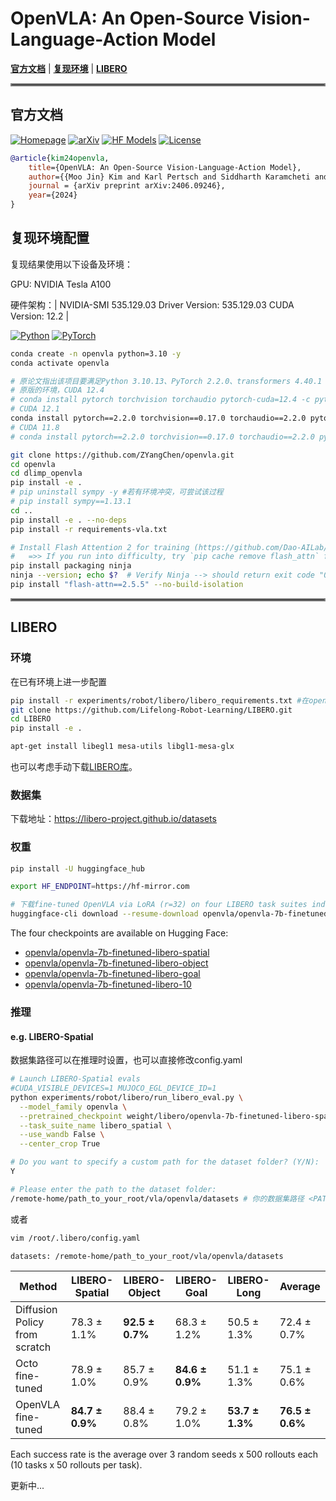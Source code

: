 # OpenVLA: An Open-Source Vision-Language-Action Model

[**官方文档**](https://openvla.github.io/) | [**复现环境**](#复现环境) | [**LIBERO**](#LIBERO)


<hr style="border: 2px solid gray;"></hr>

## 官方文档

[![Homepage](https://img.shields.io/badge/Homepage-blue?style=for-the-badge)](https://openvla.github.io/)
[![arXiv](https://img.shields.io/badge/arXiv-2406.09246-df2a2a.svg?style=for-the-badge)](https://arxiv.org/abs/2406.09246)
[![HF Models](https://img.shields.io/badge/%F0%9F%A4%97-Models-yellow?style=for-the-badge)](https://huggingface.co/openvla/openvla-7b)
[![License](https://img.shields.io/github/license/TRI-ML/prismatic-vlms?style=for-the-badge)](LICENSE)

```bibtex
@article{kim24openvla,
    title={OpenVLA: An Open-Source Vision-Language-Action Model},
    author={{Moo Jin} Kim and Karl Pertsch and Siddharth Karamcheti and Ted Xiao and Ashwin Balakrishna and Suraj Nair and Rafael Rafailov and Ethan Foster and Grace Lam and Pannag Sanketi and Quan Vuong and Thomas Kollar and Benjamin Burchfiel and Russ Tedrake and Dorsa Sadigh and Sergey Levine and Percy Liang and Chelsea Finn},
    journal = {arXiv preprint arXiv:2406.09246},
    year={2024}
} 
```

## 复现环境配置

复现结果使用以下设备及环境：

GPU: NVIDIA Tesla A100

硬件架构：| NVIDIA-SMI 535.129.03             Driver Version: 535.129.03   CUDA Version: 12.2     |

[![Python](https://img.shields.io/badge/python-3.10-blue?style=for-the-badge)](https://www.python.org)
[![PyTorch](https://img.shields.io/badge/PyTorch-2.2.0-EE4C2C.svg?style=for-the-badge&logo=pytorch)](https://pytorch.org/get-started/locally/)

```bash
conda create -n openvla python=3.10 -y
conda activate openvla

# 原论文指出该项目要满足Python 3.10.13、PyTorch 2.2.0、transformers 4.40.1 和 flash-attn 2.5.5的环境
# 原版的环境，CUDA 12.4
# conda install pytorch torchvision torchaudio pytorch-cuda=12.4 -c pytorch -c nvidia -y  
# CUDA 12.1
conda install pytorch==2.2.0 torchvision==0.17.0 torchaudio==2.2.0 pytorch-cuda=12.1 -c pytorch -c nvidia -y
# CUDA 11.8
# conda install pytorch==2.2.0 torchvision==0.17.0 torchaudio==2.2.0 pytorch-cuda=11.8 -c pytorch -c nvidia -y

git clone https://github.com/ZYangChen/openvla.git
cd openvla
cd dlimp_openvla
pip install -e .
# pip uninstall sympy -y #若有环境冲突，可尝试该过程
# pip install sympy==1.13.1
cd ..
pip install -e . --no-deps
pip install -r requirements-vla.txt

# Install Flash Attention 2 for training (https://github.com/Dao-AILab/flash-attention)
#   =>> If you run into difficulty, try `pip cache remove flash_attn` first
pip install packaging ninja
ninja --version; echo $?  # Verify Ninja --> should return exit code "0"
pip install "flash-attn==2.5.5" --no-build-isolation
```

<hr style="border: 2px solid gray;"></hr>

## LIBERO

### 环境

在已有环境上进一步配置

```bash
pip install -r experiments/robot/libero/libero_requirements.txt #在openvla目录下
git clone https://github.com/Lifelong-Robot-Learning/LIBERO.git
cd LIBERO
pip install -e .

apt-get install libegl1 mesa-utils libgl1-mesa-glx
```

也可以考虑手动下载[LIBERO库](https://github.com/Lifelong-Robot-Learning/LIBERO)。

### 数据集

下载地址：https://libero-project.github.io/datasets

### 权重

```bash
pip install -U huggingface_hub

export HF_ENDPOINT=https://hf-mirror.com

# 下载fine-tuned OpenVLA via LoRA (r=32) on four LIBERO task suites independently: LIBERO-Spatial, LIBERO-Object, LIBERO-Goal, and LIBERO-10 (also called LIBERO-Long).
huggingface-cli download --resume-download openvla/openvla-7b-finetuned-libero-spatial --local-dir ./weight/libero/openvla-7b-finetuned-libero-spatial

```

The four checkpoints are available on Hugging Face:
* [openvla/openvla-7b-finetuned-libero-spatial](https://huggingface.co/openvla/openvla-7b-finetuned-libero-spatial)
* [openvla/openvla-7b-finetuned-libero-object](https://huggingface.co/openvla/openvla-7b-finetuned-libero-object)
* [openvla/openvla-7b-finetuned-libero-goal](https://huggingface.co/openvla/openvla-7b-finetuned-libero-goal)
* [openvla/openvla-7b-finetuned-libero-10](https://huggingface.co/openvla/openvla-7b-finetuned-libero-10)

### 推理

#### e.g. LIBERO-Spatial

数据集路径可以在推理时设置，也可以直接修改config.yaml

```bash
# Launch LIBERO-Spatial evals
#CUDA_VISIBLE_DEVICES=1 MUJOCO_EGL_DEVICE_ID=1 
python experiments/robot/libero/run_libero_eval.py \
  --model_family openvla \
  --pretrained_checkpoint weight/libero/openvla-7b-finetuned-libero-spatial \
  --task_suite_name libero_spatial \
  --use_wandb False \
  --center_crop True

# Do you want to specify a custom path for the dataset folder? (Y/N):
Y

# Please enter the path to the dataset folder:
/remote-home/path_to_your_root/vla/openvla/datasets # 你的数据集路径 <PATH TO DATASET FOLDER>
```

或者

```bash
vim /root/.libero/config.yaml

datasets: /remote-home/path_to_your_root/vla/openvla/datasets
```

| Method | LIBERO-Spatial | LIBERO-Object | LIBERO-Goal | LIBERO-Long | Average |
|--------|----------------|---------------|-------------|-------------|---------|
| Diffusion Policy from scratch | 78.3 ± 1.1% | **92.5 ± 0.7%** | 68.3 ± 1.2% | 50.5 ± 1.3% | 72.4 ± 0.7% |
| Octo fine-tuned | 78.9 ± 1.0% | 85.7 ± 0.9% | **84.6 ± 0.9%** | 51.1 ± 1.3% | 75.1 ± 0.6% |
| OpenVLA fine-tuned | **84.7 ± 0.9%** | 88.4 ± 0.8% | 79.2 ± 1.0% | **53.7 ± 1.3%** | **76.5 ± 0.6%** |

Each success rate is the average over 3 random seeds x 500 rollouts each (10 tasks x 50 rollouts per task).

更新中...


